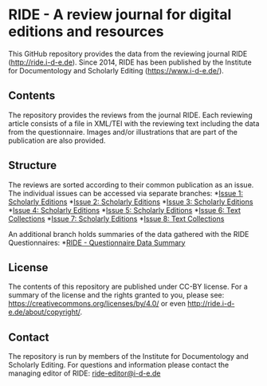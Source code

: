 # RIDE - A review journal for digital editions and resources

This GitHub repository provides the data from the reviewing journal RIDE (http://ride.i-d-e.de). Since 2014, RIDE has been published by the Institute for Documentology and Scholarly Editing (https://www.i-d-e.de/).  

## Contents
The repository provides the reviews from the journal RIDE. Each reviewing article consists of a file in XML/TEI with the reviewing text including the data from the questionnaire. Images and/or illustrations that are part of the publication are also provided. 

## Structure
The reviews are sorted according to their common publication as an issue. The individual issues can be accessed via separate branches:
*[Issue 1: Scholarly Editions](https://github.com/i-d-e/ride/tree/issues/01)
*[Issue 2: Scholarly Editions](https://github.com/i-d-e/ride/tree/issues/02)
*[Issue 3: Scholarly Editions](https://github.com/i-d-e/ride/tree/issues/03)
*[Issue 4: Scholarly Editions](https://github.com/i-d-e/ride/tree/issues/04)
*[Issue 5: Scholarly Editions](https://github.com/i-d-e/ride/tree/issues/05)
*[Issue 6: Text Collections](https://github.com/i-d-e/ride/tree/issues/06)
*[Issue 7: Scholarly Editions](https://github.com/i-d-e/ride/tree/issues/07)
*[Issue 8: Text Collections](https://github.com/i-d-e/ride/tree/issues/08)

An additional branch holds summaries of the data gathered with the RIDE Questionnaires:
*[RIDE - Questionnaire Data Summary](https://github.com/i-d-e/ride/tree/questionnaire_data)

## License
The contents of this repository are published under CC-BY license. For a summary of the license and the rights granted to you, please see: https://creativecommons.org/licenses/by/4.0/ or even http://ride.i-d-e.de/about/copyright/.

## Contact
The repository is run by members of the Institute for Documentology and Scholarly Editing. For questions and information please contact the managing editor of RIDE: ride-editor@i-d-e.de


